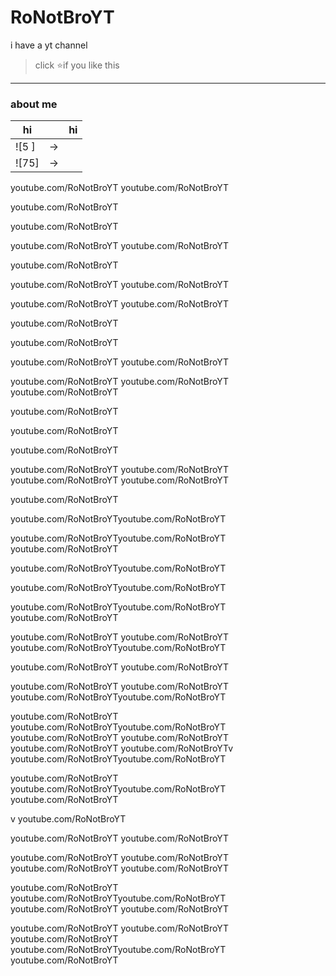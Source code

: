 # RoNotBroYT 
i have a yt channel 
> click :star:if you like this


---


### about me 



| hi          |     |   hi     |
| ----------- | --- | -------- |
| ![5 ] | →   |     | ![65]    |
| ![75] | →   |     |    ![06] |



[without2]: 
[without1]: 
[with2]: 
[with1]: 
youtube.com/RoNotBroYT
youtube.com/RoNotBroYT













youtube.com/RoNotBroYT

youtube.com/RoNotBroYT

youtube.com/RoNotBroYT
youtube.com/RoNotBroYT





youtube.com/RoNotBroYT

youtube.com/RoNotBroYT
youtube.com/RoNotBroYT

youtube.com/RoNotBroYT
youtube.com/RoNotBroYT


youtube.com/RoNotBroYT

youtube.com/RoNotBroYT

youtube.com/RoNotBroYT
youtube.com/RoNotBroYT

youtube.com/RoNotBroYT
youtube.com/RoNotBroYT
youtube.com/RoNotBroYT

youtube.com/RoNotBroYT



youtube.com/RoNotBroYT

youtube.com/RoNotBroYT

youtube.com/RoNotBroYT
youtube.com/RoNotBroYT
youtube.com/RoNotBroYT
youtube.com/RoNotBroYT

youtube.com/RoNotBroYT

youtube.com/RoNotBroYTyoutube.com/RoNotBroYT

youtube.com/RoNotBroYTyoutube.com/RoNotBroYT
youtube.com/RoNotBroYT

youtube.com/RoNotBroYTyoutube.com/RoNotBroYT




youtube.com/RoNotBroYTyoutube.com/RoNotBroYT

youtube.com/RoNotBroYTyoutube.com/RoNotBroYT
youtube.com/RoNotBroYT

youtube.com/RoNotBroYT
youtube.com/RoNotBroYT
youtube.com/RoNotBroYTyoutube.com/RoNotBroYT

youtube.com/RoNotBroYT
youtube.com/RoNotBroYT

youtube.com/RoNotBroYT
youtube.com/RoNotBroYT
youtube.com/RoNotBroYTyoutube.com/RoNotBroYT

youtube.com/RoNotBroYT
youtube.com/RoNotBroYTyoutube.com/RoNotBroYT
youtube.com/RoNotBroYT
youtube.com/RoNotBroYT
youtube.com/RoNotBroYT
youtube.com/RoNotBroYTv
youtube.com/RoNotBroYTyoutube.com/RoNotBroYT

youtube.com/RoNotBroYT
youtube.com/RoNotBroYTyoutube.com/RoNotBroYT
youtube.com/RoNotBroYT

v
youtube.com/RoNotBroYT

youtube.com/RoNotBroYT
youtube.com/RoNotBroYT

youtube.com/RoNotBroYT
youtube.com/RoNotBroYT
youtube.com/RoNotBroYT
youtube.com/RoNotBroYT

youtube.com/RoNotBroYT
youtube.com/RoNotBroYTyoutube.com/RoNotBroYT
youtube.com/RoNotBroYT
youtube.com/RoNotBroYT

youtube.com/RoNotBroYT
youtube.com/RoNotBroYT
youtube.com/RoNotBroYT
youtube.com/RoNotBroYTyoutube.com/RoNotBroYT
youtube.com/RoNotBroYT
